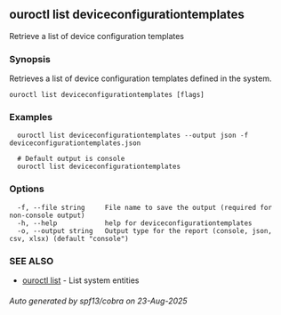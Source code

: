 ## ouroctl list deviceconfigurationtemplates

Retrieve a list of device configuration templates

### Synopsis

Retrieves a list of device configuration templates defined in the system.

```
ouroctl list deviceconfigurationtemplates [flags]
```

### Examples

```
  ouroctl list deviceconfigurationtemplates --output json -f deviceconfigurationtemplates.json

  # Default output is console
  ouroctl list deviceconfigurationtemplates
```

### Options

```
  -f, --file string     File name to save the output (required for non-console output)
  -h, --help            help for deviceconfigurationtemplates
  -o, --output string   Output type for the report (console, json, csv, xlsx) (default "console")
```

### SEE ALSO

* [ouroctl list](ouroctl_list.md)	 - List system entities

###### Auto generated by spf13/cobra on 23-Aug-2025
